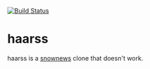 [![Build Status](https://travis-ci.org/stevana/haarss.svg?branch=master)](https://travis-ci.org/stevana/haarss)

haarss
======

haarss is a [snownews](https://kiza.eu/software/snownews/) clone that
doesn't work.
